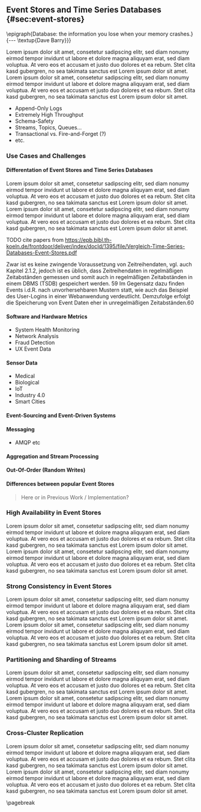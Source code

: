 ## Event Stores and Time Series Databases {#sec:event-stores}

\epigraph{Database: the information you lose when your memory crashes.}{--- \textup{Dave Barry}}}

Lorem ipsum dolor sit amet, consetetur sadipscing elitr, sed diam nonumy eirmod tempor invidunt ut labore et dolore magna aliquyam erat, sed diam voluptua. At vero eos et accusam et justo duo dolores et ea rebum. Stet clita kasd gubergren, no sea takimata sanctus est Lorem ipsum dolor sit amet. Lorem ipsum dolor sit amet, consetetur sadipscing elitr, sed diam nonumy eirmod tempor invidunt ut labore et dolore magna aliquyam erat, sed diam voluptua. At vero eos et accusam et justo duo dolores et ea rebum. Stet clita kasd gubergren, no sea takimata sanctus est Lorem ipsum dolor sit amet.

- Append-Only Logs
- Extremely High Throughput
- Schema-Safety
- Streams, Topics, Queues...
- Transactional vs. Fire-and-Forget (?)
- etc.

### Use Cases and Challenges

#### Differentation of Event Stores and Time Series Databases

Lorem ipsum dolor sit amet, consetetur sadipscing elitr, sed diam nonumy eirmod tempor invidunt ut labore et dolore magna aliquyam erat, sed diam voluptua. At vero eos et accusam et justo duo dolores et ea rebum. Stet clita kasd gubergren, no sea takimata sanctus est Lorem ipsum dolor sit amet. Lorem ipsum dolor sit amet, consetetur sadipscing elitr, sed diam nonumy eirmod tempor invidunt ut labore et dolore magna aliquyam erat, sed diam voluptua. At vero eos et accusam et justo duo dolores et ea rebum. Stet clita kasd gubergren, no sea takimata sanctus est Lorem ipsum dolor sit amet.

TODO cite papers from
https://epb.bibl.th-koeln.de/frontdoor/deliver/index/docId/1395/file/Vergleich-Time-Series-Databases-Event-Stores.pdf 

Zwar ist es keine zwingende
Voraussetzung von Zeitreihendaten, vgl. auch Kapitel 2.1.2, jedoch ist es üblich, dass
Zeitreihendaten in regelmäßigen Zeitabständen gemessen und somit auch in regelmäßigen Zeitabständen in einem DBMS (TSDB) gespeichert werden.
59 Im Gegensatz
dazu finden Events i.d.R. nach unvorhersehbaren Mustern statt, wie auch das Beispiel
des User-Logins in einer Webanwendung verdeutlicht. Demzufolge erfolgt die Speicherung von Event Daten eher in unregelmäßigen Zeitabständen.60

#### Software and Hardware Metrics

- System Health Monitoring
- Network Analysis
- Fraud Detection
- UX Event Data

#### Sensor Data

- Medical
- Biological
- IoT
- Industry 4.0
- Smart Cities

#### Event-Sourcing and Event-Driven Systems

#### Messaging

- AMQP etc

#### Aggregation and Stream Processing

#### Out-Of-Order (Random Writes)

#### Differences between popular Event Stores

> Here or in Previous Work / Implementation?

### High Availability in Event Stores

Lorem ipsum dolor sit amet, consetetur sadipscing elitr, sed diam nonumy eirmod tempor invidunt ut labore et dolore magna aliquyam erat, sed diam voluptua. At vero eos et accusam et justo duo dolores et ea rebum. Stet clita kasd gubergren, no sea takimata sanctus est Lorem ipsum dolor sit amet. Lorem ipsum dolor sit amet, consetetur sadipscing elitr, sed diam nonumy eirmod tempor invidunt ut labore et dolore magna aliquyam erat, sed diam voluptua. At vero eos et accusam et justo duo dolores et ea rebum. Stet clita kasd gubergren, no sea takimata sanctus est Lorem ipsum dolor sit amet.

### Strong Consistency in Event Stores

Lorem ipsum dolor sit amet, consetetur sadipscing elitr, sed diam nonumy eirmod tempor invidunt ut labore et dolore magna aliquyam erat, sed diam voluptua. At vero eos et accusam et justo duo dolores et ea rebum. Stet clita kasd gubergren, no sea takimata sanctus est Lorem ipsum dolor sit amet. Lorem ipsum dolor sit amet, consetetur sadipscing elitr, sed diam nonumy eirmod tempor invidunt ut labore et dolore magna aliquyam erat, sed diam voluptua. At vero eos et accusam et justo duo dolores et ea rebum. Stet clita kasd gubergren, no sea takimata sanctus est Lorem ipsum dolor sit amet.

### Partitioning and Sharding of Streams

Lorem ipsum dolor sit amet, consetetur sadipscing elitr, sed diam nonumy eirmod tempor invidunt ut labore et dolore magna aliquyam erat, sed diam voluptua. At vero eos et accusam et justo duo dolores et ea rebum. Stet clita kasd gubergren, no sea takimata sanctus est Lorem ipsum dolor sit amet. Lorem ipsum dolor sit amet, consetetur sadipscing elitr, sed diam nonumy eirmod tempor invidunt ut labore et dolore magna aliquyam erat, sed diam voluptua. At vero eos et accusam et justo duo dolores et ea rebum. Stet clita kasd gubergren, no sea takimata sanctus est Lorem ipsum dolor sit amet.

### Cross-Cluster Replication

Lorem ipsum dolor sit amet, consetetur sadipscing elitr, sed diam nonumy eirmod tempor invidunt ut labore et dolore magna aliquyam erat, sed diam voluptua. At vero eos et accusam et justo duo dolores et ea rebum. Stet clita kasd gubergren, no sea takimata sanctus est Lorem ipsum dolor sit amet. Lorem ipsum dolor sit amet, consetetur sadipscing elitr, sed diam nonumy eirmod tempor invidunt ut labore et dolore magna aliquyam erat, sed diam voluptua. At vero eos et accusam et justo duo dolores et ea rebum. Stet clita kasd gubergren, no sea takimata sanctus est Lorem ipsum dolor sit amet.

\pagebreak

